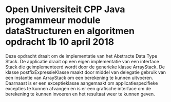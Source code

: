 # Open Universiteit CPP Java programmeur module dataStructuren en algoritmen opdracht 1b   10 april 2018

Deze opdracht draait om de implementatie van het Abstracte Data Type Stack. De applicatie draait op een eigen implementatie 
van een interface Stack die geimplementeerd wordt door de generieke klasse ArrayStack. De klasse postfixExpressieKlasse maakt door middel
van delegatie gebruik van een instantie van ArrayStack om een berekening te kunnen uitvoeren. Daarnaast is er een exceptieklasse 
aangemaakt om applicatiespecifieke excepties te kunnen afvangen en is er een grafische interface om de berekening te kunnen invoeren
en het resultaat weer te kunnen geven.

